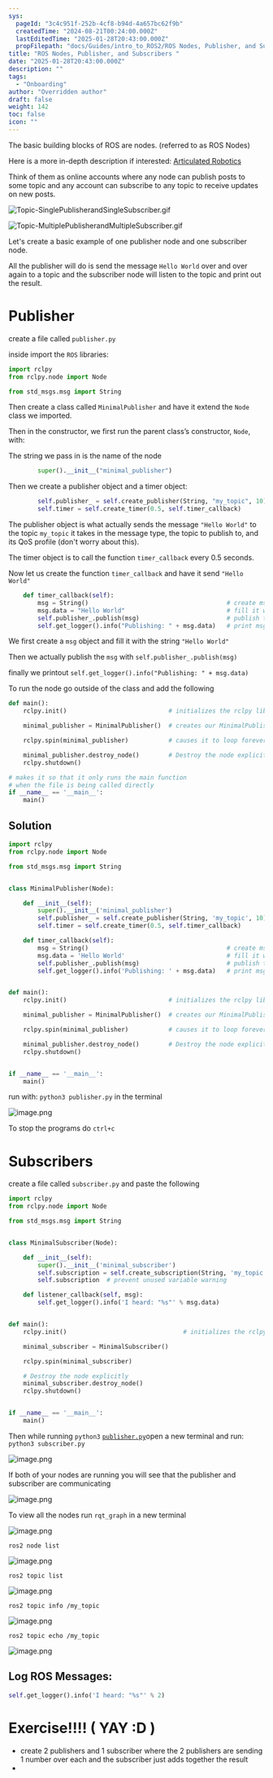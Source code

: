 ```yaml
---
sys:
  pageId: "3c4c951f-252b-4cf8-b94d-4a657bc62f9b"
  createdTime: "2024-08-21T00:24:00.000Z"
  lastEditedTime: "2025-01-28T20:43:00.000Z"
  propFilepath: "docs/Guides/intro_to_ROS2/ROS Nodes, Publisher, and Subscribers .md"
title: "ROS Nodes, Publisher, and Subscribers "
date: "2025-01-28T20:43:00.000Z"
description: ""
tags:
  - "Onboarding"
author: "Overridden author"
draft: false
weight: 142
toc: false
icon: ""
---
```


The basic building blocks of ROS are nodes. (referred to as ROS Nodes)

Here is a more in-depth description if interested: [Articulated Robotics](https://articulatedrobotics.xyz/tutorials/ready-for-ros/ros-overview#2-nodes)

Think of them as online accounts where any node can publish posts to some topic and any account can subscribe to any topic to receive updates on new posts.

![Topic-SinglePublisherandSingleSubscriber.gif](https://docs.ros.org/en/humble/_images/Topic-SinglePublisherandSingleSubscriber.gif)

![Topic-MultiplePublisherandMultipleSubscriber.gif](https://docs.ros.org/en/humble/_images/Topic-MultiplePublisherandMultipleSubscriber.gif)

Let's create a basic example of one publisher node and one subscriber node.

All the publisher will do is send the message `Hello World` over and over again to a topic and the subscriber node will listen to the topic and print out the result.

# Publisher

create a file called `publisher.py` 

inside import the `ROS` libraries:

```python
import rclpy
from rclpy.node import Node

from std_msgs.msg import String
```

Then create a class called `MinimalPublisher` and have it extend the `Node` class we imported.

Then in the constructor, we first run the parent class’s constructor, `Node`, with:

The string we pass in is the name of the node

```python
        super().__init__("minimal_publisher")
```

Then we create a publisher object and a timer object:

```python
        self.publisher_ = self.create_publisher(String, "my_topic", 10)
        self.timer = self.create_timer(0.5, self.timer_callback)
```

The publisher object is what actually sends the message `"Hello World"` to the topic `my_topic` it takes in the message type, the topic to publish to, and its QoS profile (don't worry about this).

The timer object is to call the function `timer_callback` every 0.5 seconds.

Now let us create the function `timer_callback` and have it send `"Hello World"`

```python
    def timer_callback(self):
        msg = String()                                      # create msg object
        msg.data = "Hello World"                            # fill it with data
        self.publisher_.publish(msg)                        # publish the message
        self.get_logger().info("Publishing: " + msg.data)   # print msg
```

We first create a `msg` object and fill it with the string `"Hello World"`

Then we actually publish the `msg` with `self.publisher_.publish(msg)`

finally we printout `self.get_logger().info("Publishing: " + msg.data)`

To run the node go outside of the class and add the following

```python
def main():
    rclpy.init()                            # initializes the rclpy library

    minimal_publisher = MinimalPublisher()  # creates our MinimalPublisher object

    rclpy.spin(minimal_publisher)           # causes it to loop forever

    minimal_publisher.destroy_node()        # Destroy the node explicitly
    rclpy.shutdown()

# makes it so that it only runs the main function
# when the file is being called directly
if __name__ == '__main__': 
    main()
```

## Solution

```python
import rclpy
from rclpy.node import Node

from std_msgs.msg import String


class MinimalPublisher(Node):

    def __init__(self):
        super().__init__('minimal_publisher')
        self.publisher_ = self.create_publisher(String, 'my_topic', 10)
        self.timer = self.create_timer(0.5, self.timer_callback)

    def timer_callback(self):
        msg = String()                                      # create msg object
        msg.data = 'Hello World'                            # fill it with data
        self.publisher_.publish(msg)                        # publish the message
        self.get_logger().info('Publishing: ' + msg.data)   # print msg


def main():
    rclpy.init()                            # initializes the rclpy library

    minimal_publisher = MinimalPublisher()  # creates our MinimalPublisher object

    rclpy.spin(minimal_publisher)           # causes it to loop forever

    minimal_publisher.destroy_node()        # Destroy the node explicitly
    rclpy.shutdown()


if __name__ == '__main__':
    main()
```

run with: `python3 publisher.py` in the terminal

![image.png](https://prod-files-secure.s3.us-west-2.amazonaws.com/d518164a-d88e-44d1-a4ee-3adb3bd8bce0/9214accb-ad5b-44f1-a31c-b3167c59138b/image.png?X-Amz-Algorithm=AWS4-HMAC-SHA256&X-Amz-Content-Sha256=UNSIGNED-PAYLOAD&X-Amz-Credential=ASIAZI2LB466YFNWY4WK%2F20250707%2Fus-west-2%2Fs3%2Faws4_request&X-Amz-Date=20250707T201019Z&X-Amz-Expires=3600&X-Amz-Security-Token=IQoJb3JpZ2luX2VjEHQaCXVzLXdlc3QtMiJGMEQCIE5GGUAe4V%2F0bXV6XCxzREOJbI3MBo54lnGqQBvmjOrzAiBRG1rdP3iDYzqYtUdhYl5Q4gJSOrkryKhQxPvLVfxIkCr%2FAwh8EAAaDDYzNzQyMzE4MzgwNSIMzDrfGf3aLGC5Hbc3KtwDbwR67X%2FVHtvsgFlzmPtSAcJxXddLVIs3Bjgw0jRDcQb1kL9V5YQBp3plY%2BQkQRK%2FNnmAh4Ru5Z6Pijg1%2Fo5U1kxjp4Q4xp0vzZqa0%2Bfp%2FyZZqmX%2BUAvIg85AiJ5J3ceV0XjAGrt0gUCoTijr9qOElE%2FTwAhnGQp3eJvwO1TK0flsSMww7cf5UNPLb%2BXRIoH14yPCW217yvOUZCCW1Nh6KNraL30e2bwS4zEuTDhjGHxaXReZqJ3%2BdTHhzELI6GDZP%2FZGNcUHJcngJugUIxo38Xllr1oJQjFI2%2BiRuuuutIBW61X%2BFekhh%2BkY08Pbhy%2FkO627mJNqEJsoy2IpJE3nNd%2BEm5Zw44nmI6Am1DBvwipspn35Cjj0QKqdAvwXzMtGzWMMQIggP010ByAR7o1uqe8u7zvqiASBP9ryCDwgNhjZ6RxWzHjRECatRuiVSEjLKwighSpflH%2BrK%2BqvAKgw1jtXtrLs00ltnGvNHSiaSMRMenEwx0fEFhE3ZzVbLtoNTvTq8aieRp11PmkgDDZ9%2BRRYydfN%2F7GBnzpXGCdk9SOU%2BmkuJZEGhCxIERK627C9BbhNxpB0wZAxSV6Tq2cStbJO3RJD1mga1EJtYxUEnAYrTPsRSvEAKs%2F5wO8wj76wwwY6pgE0oX9alklPOBX2YyAf6OYS1RgPCDsl5sPGtXws3wpEk%2FOKfibwII7gK72iTiGp6Jml%2FbbfUKr%2F2udfa7Bbppj2hrEl0LENdvHrc7o35ma5978KtLHdHYFkyxnWZVH2bKunIgxDn2Q8EL%2FdRiZPXKoHBQ1NamjlJ4YXeFFv%2Blhr96D7KZzr8Hv10JstvqC8hej4Iadh%2FswTTT06qMnWx57g9mqzQHKO&X-Amz-Signature=c6932a9a89123067a53b20088074a330583462a58b0d5147119d6fda9ca46709&X-Amz-SignedHeaders=host&x-amz-checksum-mode=ENABLED&x-id=GetObject)

To stop the programs do `ctrl+c`

# Subscribers

create a file called `subscriber.py` and paste the following

```python
import rclpy
from rclpy.node import Node

from std_msgs.msg import String


class MinimalSubscriber(Node):

    def __init__(self):
        super().__init__('minimal_subscriber')
        self.subscription = self.create_subscription(String, 'my_topic', self.listener_callback, 10)
        self.subscription  # prevent unused variable warning

    def listener_callback(self, msg):
        self.get_logger().info('I heard: "%s"' % msg.data)


def main():
    rclpy.init()                                # initializes the rclpy library

    minimal_subscriber = MinimalSubscriber()

    rclpy.spin(minimal_subscriber)

    # Destroy the node explicitly
    minimal_subscriber.destroy_node()
    rclpy.shutdown()


if __name__ == '__main__':
    main()
```

Then while running `python3` [`publisher.py`](http://publisher.py/)open a new terminal and run: `python3 subscriber.py` 

![image.png](https://prod-files-secure.s3.us-west-2.amazonaws.com/d518164a-d88e-44d1-a4ee-3adb3bd8bce0/611fccf2-c738-4dbd-94e9-98f209092866/image.png?X-Amz-Algorithm=AWS4-HMAC-SHA256&X-Amz-Content-Sha256=UNSIGNED-PAYLOAD&X-Amz-Credential=ASIAZI2LB466YFNWY4WK%2F20250707%2Fus-west-2%2Fs3%2Faws4_request&X-Amz-Date=20250707T201019Z&X-Amz-Expires=3600&X-Amz-Security-Token=IQoJb3JpZ2luX2VjEHQaCXVzLXdlc3QtMiJGMEQCIE5GGUAe4V%2F0bXV6XCxzREOJbI3MBo54lnGqQBvmjOrzAiBRG1rdP3iDYzqYtUdhYl5Q4gJSOrkryKhQxPvLVfxIkCr%2FAwh8EAAaDDYzNzQyMzE4MzgwNSIMzDrfGf3aLGC5Hbc3KtwDbwR67X%2FVHtvsgFlzmPtSAcJxXddLVIs3Bjgw0jRDcQb1kL9V5YQBp3plY%2BQkQRK%2FNnmAh4Ru5Z6Pijg1%2Fo5U1kxjp4Q4xp0vzZqa0%2Bfp%2FyZZqmX%2BUAvIg85AiJ5J3ceV0XjAGrt0gUCoTijr9qOElE%2FTwAhnGQp3eJvwO1TK0flsSMww7cf5UNPLb%2BXRIoH14yPCW217yvOUZCCW1Nh6KNraL30e2bwS4zEuTDhjGHxaXReZqJ3%2BdTHhzELI6GDZP%2FZGNcUHJcngJugUIxo38Xllr1oJQjFI2%2BiRuuuutIBW61X%2BFekhh%2BkY08Pbhy%2FkO627mJNqEJsoy2IpJE3nNd%2BEm5Zw44nmI6Am1DBvwipspn35Cjj0QKqdAvwXzMtGzWMMQIggP010ByAR7o1uqe8u7zvqiASBP9ryCDwgNhjZ6RxWzHjRECatRuiVSEjLKwighSpflH%2BrK%2BqvAKgw1jtXtrLs00ltnGvNHSiaSMRMenEwx0fEFhE3ZzVbLtoNTvTq8aieRp11PmkgDDZ9%2BRRYydfN%2F7GBnzpXGCdk9SOU%2BmkuJZEGhCxIERK627C9BbhNxpB0wZAxSV6Tq2cStbJO3RJD1mga1EJtYxUEnAYrTPsRSvEAKs%2F5wO8wj76wwwY6pgE0oX9alklPOBX2YyAf6OYS1RgPCDsl5sPGtXws3wpEk%2FOKfibwII7gK72iTiGp6Jml%2FbbfUKr%2F2udfa7Bbppj2hrEl0LENdvHrc7o35ma5978KtLHdHYFkyxnWZVH2bKunIgxDn2Q8EL%2FdRiZPXKoHBQ1NamjlJ4YXeFFv%2Blhr96D7KZzr8Hv10JstvqC8hej4Iadh%2FswTTT06qMnWx57g9mqzQHKO&X-Amz-Signature=120e982430f96812dbd3c28cc39e3a2981a98b1eb301df901e6333d69f17b89d&X-Amz-SignedHeaders=host&x-amz-checksum-mode=ENABLED&x-id=GetObject)

If both of your nodes are running you will see that the publisher and subscriber are communicating

![image.png](https://prod-files-secure.s3.us-west-2.amazonaws.com/d518164a-d88e-44d1-a4ee-3adb3bd8bce0/eea428b5-1cf0-43bb-a30b-81cbaf6c5c78/image.png?X-Amz-Algorithm=AWS4-HMAC-SHA256&X-Amz-Content-Sha256=UNSIGNED-PAYLOAD&X-Amz-Credential=ASIAZI2LB466YFNWY4WK%2F20250707%2Fus-west-2%2Fs3%2Faws4_request&X-Amz-Date=20250707T201019Z&X-Amz-Expires=3600&X-Amz-Security-Token=IQoJb3JpZ2luX2VjEHQaCXVzLXdlc3QtMiJGMEQCIE5GGUAe4V%2F0bXV6XCxzREOJbI3MBo54lnGqQBvmjOrzAiBRG1rdP3iDYzqYtUdhYl5Q4gJSOrkryKhQxPvLVfxIkCr%2FAwh8EAAaDDYzNzQyMzE4MzgwNSIMzDrfGf3aLGC5Hbc3KtwDbwR67X%2FVHtvsgFlzmPtSAcJxXddLVIs3Bjgw0jRDcQb1kL9V5YQBp3plY%2BQkQRK%2FNnmAh4Ru5Z6Pijg1%2Fo5U1kxjp4Q4xp0vzZqa0%2Bfp%2FyZZqmX%2BUAvIg85AiJ5J3ceV0XjAGrt0gUCoTijr9qOElE%2FTwAhnGQp3eJvwO1TK0flsSMww7cf5UNPLb%2BXRIoH14yPCW217yvOUZCCW1Nh6KNraL30e2bwS4zEuTDhjGHxaXReZqJ3%2BdTHhzELI6GDZP%2FZGNcUHJcngJugUIxo38Xllr1oJQjFI2%2BiRuuuutIBW61X%2BFekhh%2BkY08Pbhy%2FkO627mJNqEJsoy2IpJE3nNd%2BEm5Zw44nmI6Am1DBvwipspn35Cjj0QKqdAvwXzMtGzWMMQIggP010ByAR7o1uqe8u7zvqiASBP9ryCDwgNhjZ6RxWzHjRECatRuiVSEjLKwighSpflH%2BrK%2BqvAKgw1jtXtrLs00ltnGvNHSiaSMRMenEwx0fEFhE3ZzVbLtoNTvTq8aieRp11PmkgDDZ9%2BRRYydfN%2F7GBnzpXGCdk9SOU%2BmkuJZEGhCxIERK627C9BbhNxpB0wZAxSV6Tq2cStbJO3RJD1mga1EJtYxUEnAYrTPsRSvEAKs%2F5wO8wj76wwwY6pgE0oX9alklPOBX2YyAf6OYS1RgPCDsl5sPGtXws3wpEk%2FOKfibwII7gK72iTiGp6Jml%2FbbfUKr%2F2udfa7Bbppj2hrEl0LENdvHrc7o35ma5978KtLHdHYFkyxnWZVH2bKunIgxDn2Q8EL%2FdRiZPXKoHBQ1NamjlJ4YXeFFv%2Blhr96D7KZzr8Hv10JstvqC8hej4Iadh%2FswTTT06qMnWx57g9mqzQHKO&X-Amz-Signature=d13211cf804c57b958c73ca781909193b035d9e5c2aedb3a0015478143ea9b19&X-Amz-SignedHeaders=host&x-amz-checksum-mode=ENABLED&x-id=GetObject)

To view all the nodes run `rqt_graph` in a new terminal

![image.png](https://prod-files-secure.s3.us-west-2.amazonaws.com/d518164a-d88e-44d1-a4ee-3adb3bd8bce0/1d98e964-4318-4d62-b5c4-8c8f78368598/image.png?X-Amz-Algorithm=AWS4-HMAC-SHA256&X-Amz-Content-Sha256=UNSIGNED-PAYLOAD&X-Amz-Credential=ASIAZI2LB466YFNWY4WK%2F20250707%2Fus-west-2%2Fs3%2Faws4_request&X-Amz-Date=20250707T201019Z&X-Amz-Expires=3600&X-Amz-Security-Token=IQoJb3JpZ2luX2VjEHQaCXVzLXdlc3QtMiJGMEQCIE5GGUAe4V%2F0bXV6XCxzREOJbI3MBo54lnGqQBvmjOrzAiBRG1rdP3iDYzqYtUdhYl5Q4gJSOrkryKhQxPvLVfxIkCr%2FAwh8EAAaDDYzNzQyMzE4MzgwNSIMzDrfGf3aLGC5Hbc3KtwDbwR67X%2FVHtvsgFlzmPtSAcJxXddLVIs3Bjgw0jRDcQb1kL9V5YQBp3plY%2BQkQRK%2FNnmAh4Ru5Z6Pijg1%2Fo5U1kxjp4Q4xp0vzZqa0%2Bfp%2FyZZqmX%2BUAvIg85AiJ5J3ceV0XjAGrt0gUCoTijr9qOElE%2FTwAhnGQp3eJvwO1TK0flsSMww7cf5UNPLb%2BXRIoH14yPCW217yvOUZCCW1Nh6KNraL30e2bwS4zEuTDhjGHxaXReZqJ3%2BdTHhzELI6GDZP%2FZGNcUHJcngJugUIxo38Xllr1oJQjFI2%2BiRuuuutIBW61X%2BFekhh%2BkY08Pbhy%2FkO627mJNqEJsoy2IpJE3nNd%2BEm5Zw44nmI6Am1DBvwipspn35Cjj0QKqdAvwXzMtGzWMMQIggP010ByAR7o1uqe8u7zvqiASBP9ryCDwgNhjZ6RxWzHjRECatRuiVSEjLKwighSpflH%2BrK%2BqvAKgw1jtXtrLs00ltnGvNHSiaSMRMenEwx0fEFhE3ZzVbLtoNTvTq8aieRp11PmkgDDZ9%2BRRYydfN%2F7GBnzpXGCdk9SOU%2BmkuJZEGhCxIERK627C9BbhNxpB0wZAxSV6Tq2cStbJO3RJD1mga1EJtYxUEnAYrTPsRSvEAKs%2F5wO8wj76wwwY6pgE0oX9alklPOBX2YyAf6OYS1RgPCDsl5sPGtXws3wpEk%2FOKfibwII7gK72iTiGp6Jml%2FbbfUKr%2F2udfa7Bbppj2hrEl0LENdvHrc7o35ma5978KtLHdHYFkyxnWZVH2bKunIgxDn2Q8EL%2FdRiZPXKoHBQ1NamjlJ4YXeFFv%2Blhr96D7KZzr8Hv10JstvqC8hej4Iadh%2FswTTT06qMnWx57g9mqzQHKO&X-Amz-Signature=5a7bfeb43ca2bf069a3af21acab03c9b43bf90024ed96c728f62ee95dfbbb498&X-Amz-SignedHeaders=host&x-amz-checksum-mode=ENABLED&x-id=GetObject)

`ros2 node list`

![image.png](https://prod-files-secure.s3.us-west-2.amazonaws.com/d518164a-d88e-44d1-a4ee-3adb3bd8bce0/680ac8cf-e6d9-4164-9ece-5b9a6fccffee/image.png?X-Amz-Algorithm=AWS4-HMAC-SHA256&X-Amz-Content-Sha256=UNSIGNED-PAYLOAD&X-Amz-Credential=ASIAZI2LB466YFNWY4WK%2F20250707%2Fus-west-2%2Fs3%2Faws4_request&X-Amz-Date=20250707T201019Z&X-Amz-Expires=3600&X-Amz-Security-Token=IQoJb3JpZ2luX2VjEHQaCXVzLXdlc3QtMiJGMEQCIE5GGUAe4V%2F0bXV6XCxzREOJbI3MBo54lnGqQBvmjOrzAiBRG1rdP3iDYzqYtUdhYl5Q4gJSOrkryKhQxPvLVfxIkCr%2FAwh8EAAaDDYzNzQyMzE4MzgwNSIMzDrfGf3aLGC5Hbc3KtwDbwR67X%2FVHtvsgFlzmPtSAcJxXddLVIs3Bjgw0jRDcQb1kL9V5YQBp3plY%2BQkQRK%2FNnmAh4Ru5Z6Pijg1%2Fo5U1kxjp4Q4xp0vzZqa0%2Bfp%2FyZZqmX%2BUAvIg85AiJ5J3ceV0XjAGrt0gUCoTijr9qOElE%2FTwAhnGQp3eJvwO1TK0flsSMww7cf5UNPLb%2BXRIoH14yPCW217yvOUZCCW1Nh6KNraL30e2bwS4zEuTDhjGHxaXReZqJ3%2BdTHhzELI6GDZP%2FZGNcUHJcngJugUIxo38Xllr1oJQjFI2%2BiRuuuutIBW61X%2BFekhh%2BkY08Pbhy%2FkO627mJNqEJsoy2IpJE3nNd%2BEm5Zw44nmI6Am1DBvwipspn35Cjj0QKqdAvwXzMtGzWMMQIggP010ByAR7o1uqe8u7zvqiASBP9ryCDwgNhjZ6RxWzHjRECatRuiVSEjLKwighSpflH%2BrK%2BqvAKgw1jtXtrLs00ltnGvNHSiaSMRMenEwx0fEFhE3ZzVbLtoNTvTq8aieRp11PmkgDDZ9%2BRRYydfN%2F7GBnzpXGCdk9SOU%2BmkuJZEGhCxIERK627C9BbhNxpB0wZAxSV6Tq2cStbJO3RJD1mga1EJtYxUEnAYrTPsRSvEAKs%2F5wO8wj76wwwY6pgE0oX9alklPOBX2YyAf6OYS1RgPCDsl5sPGtXws3wpEk%2FOKfibwII7gK72iTiGp6Jml%2FbbfUKr%2F2udfa7Bbppj2hrEl0LENdvHrc7o35ma5978KtLHdHYFkyxnWZVH2bKunIgxDn2Q8EL%2FdRiZPXKoHBQ1NamjlJ4YXeFFv%2Blhr96D7KZzr8Hv10JstvqC8hej4Iadh%2FswTTT06qMnWx57g9mqzQHKO&X-Amz-Signature=2612b27bfee3a99a552742ac9e359d2a7d45b6c6334d2035cce4eb3e1606c996&X-Amz-SignedHeaders=host&x-amz-checksum-mode=ENABLED&x-id=GetObject)

`ros2 topic list`

![image.png](https://prod-files-secure.s3.us-west-2.amazonaws.com/d518164a-d88e-44d1-a4ee-3adb3bd8bce0/eee2ebe1-27ef-4a4a-96fb-2ca54126fb29/image.png?X-Amz-Algorithm=AWS4-HMAC-SHA256&X-Amz-Content-Sha256=UNSIGNED-PAYLOAD&X-Amz-Credential=ASIAZI2LB466YFNWY4WK%2F20250707%2Fus-west-2%2Fs3%2Faws4_request&X-Amz-Date=20250707T201019Z&X-Amz-Expires=3600&X-Amz-Security-Token=IQoJb3JpZ2luX2VjEHQaCXVzLXdlc3QtMiJGMEQCIE5GGUAe4V%2F0bXV6XCxzREOJbI3MBo54lnGqQBvmjOrzAiBRG1rdP3iDYzqYtUdhYl5Q4gJSOrkryKhQxPvLVfxIkCr%2FAwh8EAAaDDYzNzQyMzE4MzgwNSIMzDrfGf3aLGC5Hbc3KtwDbwR67X%2FVHtvsgFlzmPtSAcJxXddLVIs3Bjgw0jRDcQb1kL9V5YQBp3plY%2BQkQRK%2FNnmAh4Ru5Z6Pijg1%2Fo5U1kxjp4Q4xp0vzZqa0%2Bfp%2FyZZqmX%2BUAvIg85AiJ5J3ceV0XjAGrt0gUCoTijr9qOElE%2FTwAhnGQp3eJvwO1TK0flsSMww7cf5UNPLb%2BXRIoH14yPCW217yvOUZCCW1Nh6KNraL30e2bwS4zEuTDhjGHxaXReZqJ3%2BdTHhzELI6GDZP%2FZGNcUHJcngJugUIxo38Xllr1oJQjFI2%2BiRuuuutIBW61X%2BFekhh%2BkY08Pbhy%2FkO627mJNqEJsoy2IpJE3nNd%2BEm5Zw44nmI6Am1DBvwipspn35Cjj0QKqdAvwXzMtGzWMMQIggP010ByAR7o1uqe8u7zvqiASBP9ryCDwgNhjZ6RxWzHjRECatRuiVSEjLKwighSpflH%2BrK%2BqvAKgw1jtXtrLs00ltnGvNHSiaSMRMenEwx0fEFhE3ZzVbLtoNTvTq8aieRp11PmkgDDZ9%2BRRYydfN%2F7GBnzpXGCdk9SOU%2BmkuJZEGhCxIERK627C9BbhNxpB0wZAxSV6Tq2cStbJO3RJD1mga1EJtYxUEnAYrTPsRSvEAKs%2F5wO8wj76wwwY6pgE0oX9alklPOBX2YyAf6OYS1RgPCDsl5sPGtXws3wpEk%2FOKfibwII7gK72iTiGp6Jml%2FbbfUKr%2F2udfa7Bbppj2hrEl0LENdvHrc7o35ma5978KtLHdHYFkyxnWZVH2bKunIgxDn2Q8EL%2FdRiZPXKoHBQ1NamjlJ4YXeFFv%2Blhr96D7KZzr8Hv10JstvqC8hej4Iadh%2FswTTT06qMnWx57g9mqzQHKO&X-Amz-Signature=6ef59b5f7433d86d4dc7140908030fb75408b6d61776e973f3b6004f8ce8d452&X-Amz-SignedHeaders=host&x-amz-checksum-mode=ENABLED&x-id=GetObject)

`ros2 topic info /my_topic`

![image.png](https://prod-files-secure.s3.us-west-2.amazonaws.com/d518164a-d88e-44d1-a4ee-3adb3bd8bce0/6288ef12-cb9e-406f-b9eb-65feed3a9011/image.png?X-Amz-Algorithm=AWS4-HMAC-SHA256&X-Amz-Content-Sha256=UNSIGNED-PAYLOAD&X-Amz-Credential=ASIAZI2LB466YFNWY4WK%2F20250707%2Fus-west-2%2Fs3%2Faws4_request&X-Amz-Date=20250707T201019Z&X-Amz-Expires=3600&X-Amz-Security-Token=IQoJb3JpZ2luX2VjEHQaCXVzLXdlc3QtMiJGMEQCIE5GGUAe4V%2F0bXV6XCxzREOJbI3MBo54lnGqQBvmjOrzAiBRG1rdP3iDYzqYtUdhYl5Q4gJSOrkryKhQxPvLVfxIkCr%2FAwh8EAAaDDYzNzQyMzE4MzgwNSIMzDrfGf3aLGC5Hbc3KtwDbwR67X%2FVHtvsgFlzmPtSAcJxXddLVIs3Bjgw0jRDcQb1kL9V5YQBp3plY%2BQkQRK%2FNnmAh4Ru5Z6Pijg1%2Fo5U1kxjp4Q4xp0vzZqa0%2Bfp%2FyZZqmX%2BUAvIg85AiJ5J3ceV0XjAGrt0gUCoTijr9qOElE%2FTwAhnGQp3eJvwO1TK0flsSMww7cf5UNPLb%2BXRIoH14yPCW217yvOUZCCW1Nh6KNraL30e2bwS4zEuTDhjGHxaXReZqJ3%2BdTHhzELI6GDZP%2FZGNcUHJcngJugUIxo38Xllr1oJQjFI2%2BiRuuuutIBW61X%2BFekhh%2BkY08Pbhy%2FkO627mJNqEJsoy2IpJE3nNd%2BEm5Zw44nmI6Am1DBvwipspn35Cjj0QKqdAvwXzMtGzWMMQIggP010ByAR7o1uqe8u7zvqiASBP9ryCDwgNhjZ6RxWzHjRECatRuiVSEjLKwighSpflH%2BrK%2BqvAKgw1jtXtrLs00ltnGvNHSiaSMRMenEwx0fEFhE3ZzVbLtoNTvTq8aieRp11PmkgDDZ9%2BRRYydfN%2F7GBnzpXGCdk9SOU%2BmkuJZEGhCxIERK627C9BbhNxpB0wZAxSV6Tq2cStbJO3RJD1mga1EJtYxUEnAYrTPsRSvEAKs%2F5wO8wj76wwwY6pgE0oX9alklPOBX2YyAf6OYS1RgPCDsl5sPGtXws3wpEk%2FOKfibwII7gK72iTiGp6Jml%2FbbfUKr%2F2udfa7Bbppj2hrEl0LENdvHrc7o35ma5978KtLHdHYFkyxnWZVH2bKunIgxDn2Q8EL%2FdRiZPXKoHBQ1NamjlJ4YXeFFv%2Blhr96D7KZzr8Hv10JstvqC8hej4Iadh%2FswTTT06qMnWx57g9mqzQHKO&X-Amz-Signature=c69ef791502b8a6171f1e243dfde929f0e9361bd343deca65cb409f25f0ccd2f&X-Amz-SignedHeaders=host&x-amz-checksum-mode=ENABLED&x-id=GetObject)

`ros2 topic echo /my_topic`

![image.png](https://prod-files-secure.s3.us-west-2.amazonaws.com/d518164a-d88e-44d1-a4ee-3adb3bd8bce0/0a6fcb4d-422d-4a6c-a803-749ef4adf2c6/image.png?X-Amz-Algorithm=AWS4-HMAC-SHA256&X-Amz-Content-Sha256=UNSIGNED-PAYLOAD&X-Amz-Credential=ASIAZI2LB466YFNWY4WK%2F20250707%2Fus-west-2%2Fs3%2Faws4_request&X-Amz-Date=20250707T201019Z&X-Amz-Expires=3600&X-Amz-Security-Token=IQoJb3JpZ2luX2VjEHQaCXVzLXdlc3QtMiJGMEQCIE5GGUAe4V%2F0bXV6XCxzREOJbI3MBo54lnGqQBvmjOrzAiBRG1rdP3iDYzqYtUdhYl5Q4gJSOrkryKhQxPvLVfxIkCr%2FAwh8EAAaDDYzNzQyMzE4MzgwNSIMzDrfGf3aLGC5Hbc3KtwDbwR67X%2FVHtvsgFlzmPtSAcJxXddLVIs3Bjgw0jRDcQb1kL9V5YQBp3plY%2BQkQRK%2FNnmAh4Ru5Z6Pijg1%2Fo5U1kxjp4Q4xp0vzZqa0%2Bfp%2FyZZqmX%2BUAvIg85AiJ5J3ceV0XjAGrt0gUCoTijr9qOElE%2FTwAhnGQp3eJvwO1TK0flsSMww7cf5UNPLb%2BXRIoH14yPCW217yvOUZCCW1Nh6KNraL30e2bwS4zEuTDhjGHxaXReZqJ3%2BdTHhzELI6GDZP%2FZGNcUHJcngJugUIxo38Xllr1oJQjFI2%2BiRuuuutIBW61X%2BFekhh%2BkY08Pbhy%2FkO627mJNqEJsoy2IpJE3nNd%2BEm5Zw44nmI6Am1DBvwipspn35Cjj0QKqdAvwXzMtGzWMMQIggP010ByAR7o1uqe8u7zvqiASBP9ryCDwgNhjZ6RxWzHjRECatRuiVSEjLKwighSpflH%2BrK%2BqvAKgw1jtXtrLs00ltnGvNHSiaSMRMenEwx0fEFhE3ZzVbLtoNTvTq8aieRp11PmkgDDZ9%2BRRYydfN%2F7GBnzpXGCdk9SOU%2BmkuJZEGhCxIERK627C9BbhNxpB0wZAxSV6Tq2cStbJO3RJD1mga1EJtYxUEnAYrTPsRSvEAKs%2F5wO8wj76wwwY6pgE0oX9alklPOBX2YyAf6OYS1RgPCDsl5sPGtXws3wpEk%2FOKfibwII7gK72iTiGp6Jml%2FbbfUKr%2F2udfa7Bbppj2hrEl0LENdvHrc7o35ma5978KtLHdHYFkyxnWZVH2bKunIgxDn2Q8EL%2FdRiZPXKoHBQ1NamjlJ4YXeFFv%2Blhr96D7KZzr8Hv10JstvqC8hej4Iadh%2FswTTT06qMnWx57g9mqzQHKO&X-Amz-Signature=47f3abbd259daf9c47a98b9d94ba38cd4399f2c6a8d8e5e70b5173080f25dd21&X-Amz-SignedHeaders=host&x-amz-checksum-mode=ENABLED&x-id=GetObject)

## Log ROS Messages:

```python
self.get_logger().info('I heard: "%s"' % 2)
```

# Exercise!!!! ( YAY :D )

- create 2 publishers and 1 subscriber where the 2 publishers are sending 1 number over each and the subscriber just adds together the result
- 
